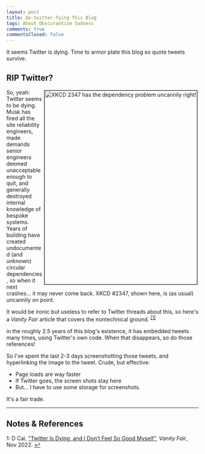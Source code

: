 ```yaml
---
layout: post
title: De-twitter-fying This Blog
tags: About Obscurantism Sadness
comments: true
commentsClosed: false
---
```


It seems Twitter is dying.  Time to armor plate this blog so quote tweets survive.  


## RIP Twitter?  

<a href="https://xkcd.com/2347/">
  <img src="{{ site.baseurl }}/images/2022-11-19-detwitterfying-xkcd-2347-dependency.png" width="400" height="508" alt="XKCD 2347 has the dependency problem uncannily right!" title="XKCD 2347 has the dependency problem uncannily right!" style="float: right; margin: 3px 3px 3px 3px; border: 1px solid #000000;">
</a>
So, yeah: Twitter seems to be dying.  Musk has fired all the site reliability engineers,
made demands senior engineers deemed unacceptable enough to quit, and generally destroyed
internal knowledge of bespoke systems.  Years of building have created undocumented (and
unknown) circular dependencies, so when it next crashes&hellip; it may never come back.
XKCD #2347, shown here, is (as usual) uncannily on point.  

It would be ironic but useless to refer to Twitter threads about this, so here's a _Vanity Fair_
article that covers the nontechnical ground. <sup id="fn1a">[[1]](#fn1)</sup>  

in the roughly 2.5 years of this blog's existence, it has embedded tweets many times,
using Twitter's own code.  When that disappears, so do those references!  

So I've spent the last 2-3 days screenshotting those tweets, and hyperlinking the image to
the tweet.  Crude, but effective:  
- Page loads are way faster  
- If Twitter goes, the screen shots stay here  
- But&hellip; I have to use some storage for screenshots.  

It's a fair trade.  

---

## Notes &amp; References  

<!--
<sup id="fn1a">[[1]](#fn1)</sup>

<a id="fn1">1</a>: ***, ["***"](***), *** [↩](#fn1a)  

<a href="{{ site.baseurl }}/images/***">
  <img src="{{ site.baseurl }}/images/***" width="400" height="***" alt="***" title="***" style="float: right; margin: 3px 3px 3px 3px; border: 1px solid #000000;">
</a>

<img src="{{ site.baseurl }}/images/***" width="400" height="***" alt="***" title="***">

<a href="***">
  <img src="{{ site.baseurl }}/images/***" width="550" height="***" alt="***" title="***">
</a>

<iframe width="400" height="224" src="***" allow="accelerometer; encrypted-media; gyroscope; picture-in-picture" allowfullscreen style="float: right; margin: 3px 3px 3px 3px; border: 1px solid #000000;"></iframe>
-->

<a id="fn1">1</a>: D Cai, ["Twitter Is Dying, and I Don’t Feel So Good Myself"](https://www.vanityfair.com/style/2022/11/twitter-is-dying-and-i-dont-feel-so-good-myself), _Vanity Fair_, Nov 2022. [↩](#fn1a)  
